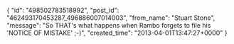  {
   "id": "498502783518992",
   "post_id": "462493170453287_496886007014003",
   "from_name": "Stuart Stone",
   "message": "So THAT's what happens when Rambo forgets to file his 'NOTICE OF MISTAKE' ;-)",
   "created_time": "2013-04-01T13:47:27+0000"
 }
